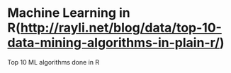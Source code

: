 # Machine Learning in R(http://rayli.net/blog/data/top-10-data-mining-algorithms-in-plain-r/)
Top 10 ML algorithms done in R

